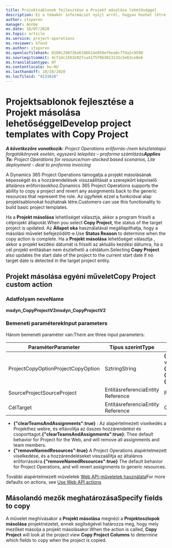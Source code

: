 ```yaml
---
title: Projektsablonok fejlesztése a Projekt másolása lehetőséggel
description: Ez a témakör információt nyújt arról, hogyan hozhat létre projektsablonokat a Projekt másolása egyéni művelettel.
author: stsporen
manager: Annbe
ms.date: 10/07/2020
ms.topic: article
ms.service: project-operations
ms.reviewer: kfend
ms.author: stsporen
ms.openlocfilehash: 0100c29873be6346614e958ef6ea0c77da2c9590
ms.sourcegitcommit: 4cf1dc1561b92fca4175f0b3813133c5e63ce8e6
ms.translationtype: HT
ms.contentlocale: hu-HU
ms.lasthandoff: 10/28/2020
ms.locfileid: "4131616"
---
```

# <a name="develop-project-templates-with-copy-project"></a><span data-ttu-id="7ed90-103">Projektsablonok fejlesztése a Projekt másolása lehetőséggel</span><span class="sxs-lookup"><span data-stu-id="7ed90-103">Develop project templates with Copy Project</span></span>

<span data-ttu-id="7ed90-104">_**A következőre vonatkozik:** Project Operations erőforrás-/nem készletalapú forgatókönyvek esetén, egyszerű telepítés – proforma számlázás_</span><span class="sxs-lookup"><span data-stu-id="7ed90-104">_**Applies To:** Project Operations for resource/non-stocked based scenarios, Lite deployment - deal to proforma invoicing_</span></span>

<span data-ttu-id="7ed90-105">A Dynamics 365 Project Operations támogatja a projekt másolásának képességét és a hozzárendelések visszaállítását a szerepkört képviselő általános erőforrásokhoz.</span><span class="sxs-lookup"><span data-stu-id="7ed90-105">Dynamics 365 Project Operations supports the ability to copy a project and revert any assignments back to the generic resources that represent the role.</span></span> <span data-ttu-id="7ed90-106">Az ügyfelek ezzel a funkcióval alap projektsablonokat hozhatnak létre.</span><span class="sxs-lookup"><span data-stu-id="7ed90-106">Customers can use this functionality to build basic project templates.</span></span>

<span data-ttu-id="7ed90-107">Ha a **Projekt másolása** lehetőséget választja, akkor a program frissíti a célprojekt állapotát.</span><span class="sxs-lookup"><span data-stu-id="7ed90-107">When you select **Copy Project**, the status of the target project is updated.</span></span> <span data-ttu-id="7ed90-108">Az **Állapot oka** használatával megállapíthatja, hogy a másolási művelet befejeződött-e.</span><span class="sxs-lookup"><span data-stu-id="7ed90-108">Use **Status Reason** to determine when the copy action is complete.</span></span> <span data-ttu-id="7ed90-109">Ha a **Projekt másolása** lehetőséget választja , akkor a projekt kezdési dátumát is frissíti az aktuális kezdési dátumra, ha a cél projekt entitásban nem észlelhető a céldátum.</span><span class="sxs-lookup"><span data-stu-id="7ed90-109">Selecting **Copy Project** also updates the start date of the project to the current start date if no target date is detected in the target project entity.</span></span>

## <a name="copy-project-custom-action"></a><span data-ttu-id="7ed90-110">Projekt másolása egyéni művelet</span><span class="sxs-lookup"><span data-stu-id="7ed90-110">Copy Project custom action</span></span> 

### <a name="name"></a><span data-ttu-id="7ed90-111">Adatfolyam neve</span><span class="sxs-lookup"><span data-stu-id="7ed90-111">Name</span></span> 

<span data-ttu-id="7ed90-112">**msdyn_CopyProjectV2**</span><span class="sxs-lookup"><span data-stu-id="7ed90-112">**msdyn_CopyProjectV2**</span></span>

### <a name="input-parameters"></a><span data-ttu-id="7ed90-113">Bemeneti paraméterek</span><span class="sxs-lookup"><span data-stu-id="7ed90-113">Input parameters</span></span>
<span data-ttu-id="7ed90-114">Három bemeneti paraméter van:</span><span class="sxs-lookup"><span data-stu-id="7ed90-114">There are three input parameters:</span></span>

| <span data-ttu-id="7ed90-115">Paraméter</span><span class="sxs-lookup"><span data-stu-id="7ed90-115">Parameter</span></span>          | <span data-ttu-id="7ed90-116">Típus szerint</span><span class="sxs-lookup"><span data-stu-id="7ed90-116">Type</span></span>   | <span data-ttu-id="7ed90-117">Értékek</span><span class="sxs-lookup"><span data-stu-id="7ed90-117">Values</span></span>                                                   | 
|--------------------|--------|----------------------------------------------------------|
| <span data-ttu-id="7ed90-118">ProjectCopyOption</span><span class="sxs-lookup"><span data-stu-id="7ed90-118">ProjectCopyOption</span></span>  | <span data-ttu-id="7ed90-119">Sztring</span><span class="sxs-lookup"><span data-stu-id="7ed90-119">String</span></span> | <span data-ttu-id="7ed90-120">**{"removeNamedResources":true}** vagy **{"clearTeamsAndAssignments":true}**</span><span class="sxs-lookup"><span data-stu-id="7ed90-120">**{"removeNamedResources":true}** or **{"clearTeamsAndAssignments":true}**</span></span> |
| <span data-ttu-id="7ed90-121">SourceProject</span><span class="sxs-lookup"><span data-stu-id="7ed90-121">SourceProject</span></span>      | <span data-ttu-id="7ed90-122">Entitásreferencia</span><span class="sxs-lookup"><span data-stu-id="7ed90-122">Entity Reference</span></span> | <span data-ttu-id="7ed90-123">Forrásprojekt</span><span class="sxs-lookup"><span data-stu-id="7ed90-123">Source Project</span></span> |
| <span data-ttu-id="7ed90-124">Cél</span><span class="sxs-lookup"><span data-stu-id="7ed90-124">Target</span></span>             | <span data-ttu-id="7ed90-125">Entitásreferencia</span><span class="sxs-lookup"><span data-stu-id="7ed90-125">Entity Reference</span></span> | <span data-ttu-id="7ed90-126">Célprojekt</span><span class="sxs-lookup"><span data-stu-id="7ed90-126">Target Project</span></span> |


- <span data-ttu-id="7ed90-127">**{"clearTeamsAndAssignments":true}** : Az alapértelmezett viselkedés a Projekthez webre, és eltávolítja az összes hozzárendelést és csoporttagot.</span><span class="sxs-lookup"><span data-stu-id="7ed90-127">**{"clearTeamsAndAssignments":true}**: Thee default behavior for Project for the Web, and will remove all assignments and team members.</span></span>
- <span data-ttu-id="7ed90-128">**{"removeNamedResources":true}** A Project Operations alapértelmezett viselkedése, és a hozzárendeléseket visszaállítja az általános erőforrásokra.</span><span class="sxs-lookup"><span data-stu-id="7ed90-128">**{"removeNamedResources":true}** The default behavior for Project Operations, and will revert assignments to generic resources.</span></span>

<span data-ttu-id="7ed90-129">További alapértelmezett műveletek [Web API-műveletek használata](https://docs.microsoft.com/powerapps/developer/common-data-service/webapi/use-web-api-actions)</span><span class="sxs-lookup"><span data-stu-id="7ed90-129">For more defaults on actions, see [Use Web API actions](https://docs.microsoft.com/powerapps/developer/common-data-service/webapi/use-web-api-actions)</span></span>

## <a name="specify-fields-to-copy"></a><span data-ttu-id="7ed90-130">Másolandó mezők meghatározása</span><span class="sxs-lookup"><span data-stu-id="7ed90-130">Specify fields to copy</span></span> 
<span data-ttu-id="7ed90-131">A művelet meghívásakor a **Projekt másolása** megnézi a **Projektoszlopok másolása** projektnézetet, ennek segítségével határozza meg, hogy mely mezőket másolja a projekt másolásakor.</span><span class="sxs-lookup"><span data-stu-id="7ed90-131">When the action is called, **Copy Project** will look at the project view **Copy Project Columns** to determine which fields to copy when the project is copied.</span></span>
